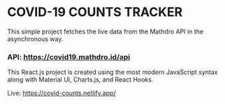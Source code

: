 # COVID-19 COUNTS TRACKER



This simple project fetches the live data from the Mathdro API in the asynchronous way.
### API: https://covid19.mathdro.id/api

 This React.js project is created using the most modern JavaScript syntax along with Material UI, Charts.js, and React Hooks.
 
 Live: https://covid-counts.netlify.app/
